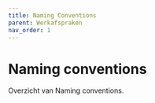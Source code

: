 ```yaml
---
title: Naming Conventions
parent: Werkafspraken
nav_order: 1
---
```


# Naming conventions

Overzicht van Naming conventions.
